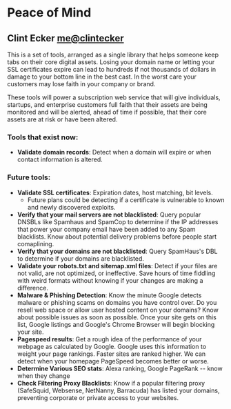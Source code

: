 # Peace of Mind
Clint Ecker <me@clintecker>
---------------------------

This is a set of tools, arranged as a single library that helps someone keep
tabs on their core digital assets.  Losing your domain name or letting your
SSL certificates expire can lead to hundreds if not thousands of dollars in
damage to your bottom line in the best cast.  In the worst care your customers
may lose faith in your company or brand.

These tools will power a subscription web service that will give individuals,
startups, and enterprise customers full faith that their assets are being
monitored and will be alerted, ahead of time if possible, that their
core assets are at risk or have been altered.

### Tools that exist now:

* **Validate domain records**: Detect when a domain will expire or when contact information is altered.

### Future tools:

* **Validate SSL certificates**: Expiration dates, host matching, bit levels.
	- Future plans could be detecting if a certificate is vulnerable to known and newly discovered exploits.
* **Verify that your mail servers are not blacklisted**: Query popular DNSBLs like Spamhaus and SpamCop to determine if the IP addresses that power your company email have been added to any Spam blacklists.  Know about potential delivery problems before people start comaplining.
* **Verify that your domains are not blacklisted**: Query SpamHaus's DBL to determine if your domains are blacklisted.
* **Validate your robots.txt and sitemap.xml files**: Detect if your files are not valid, are not optimized, or ineffective.  Save hours of time fiddling with weird formats without knowing if your changes are making a difference.
* **Malware & Phishing Detection**: Know the minute Google detects malware or phishing scams on domains you have control over.  Do you resell web space or allow user hosted content on your domains?  Know about possible issues as soon as possible.  Once your site gets on this list, Google listings and Google's Chrome Browser will begin blocking your site.
* **Pagespeed results**: Get a rough idea of the performance of your webpage as calculated by Google.  Google uses this information to weight your page rankings.  Faster sites are ranked higher.  We can detect when your homepage PageSpeed becomes better or worse.
* **Determine Various SEO stats**: Alexa ranking, Google PageRank -- know when they change
* **Check Filtering Proxy Blacklists**: Know if a popular filtering proxy (SafeSquid, Websense, NetNanny, Barracuda) has listed your domains, preventing corporate or private access to your websites.
